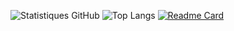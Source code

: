 ![Statistiques GitHub](https://github-readme-stats.vercel.app/api?username=mathieuMSdos&show_icons=true&theme=radical)
![Top Langs](https://github-readme-stats.vercel.app/api/top-langs/?username=mathieuMSdos&layout=compact&theme=radical)
[![Readme Card](https://github-readme-stats.vercel.app/api/pin/?username=mathieuMSdos&repo=Reelo-social-network)](https://github.com/mathieuMSdos/Reelo-social-network)
